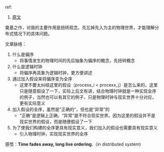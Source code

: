 ref:  
1. [原文](https://dl.acm.org/doi/pdf/10.1145/359545.359563)

奠基之作，对我的主要作用是扭转观念。先忘掉先入为主的物理世界，才能理解分布式情况下的具体问题。

文章脉络：  
1. 什么是偏序
    - 将事情发生的物理时间的先后抽象为偏序的概念，先扭转概念
2. 什么是逻辑时钟
    - 将偏序再具象为逻辑时钟，更方便讲述
3. 通过加入假设来将偏序变为全序
    - 这里不要太纠结这里的假设（process_i < procexx_j）是怎么来的，这里只是随意假设了一下，实际上后文有讲，结合物理时钟就是一种实现全序的例子，当然也可以有其它的例子，只是物理时钟与现实世界十分对应，更有实际意义
4. 加入假设的全序，虽然是“正确的”，但也是“异常”的
    - “正确”是逻辑上正确，“异常”是不符合现实世界。因为这里的假设并不是现实世界的假设，而是随便假设了一下
5. 为了使我们构建的全序更具有现实意义，我们加入的假设也需要具有现实意义
    - 引入物理时钟，实现现实世界的全序

感悟：**Time fades away, long live ordering.**（in distributed system)